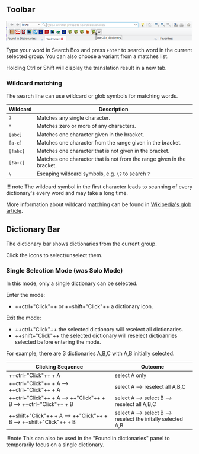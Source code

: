 ## Toolbar
![toolbar](img/toolbar.webp)

Type your word in Search Box and press `Enter` to search word in the current selected group. You can also choose a variant from a matches list.

Holding Ctrl or Shift will display the translation result in a new tab.

### Wildcard matching

The search line can use wildcard or glob symbols for matching words.

| Wildcard | Description                                                            |
|----------|------------------------------------------------------------------------|
| `?`      | Matches any single character.                                          |
| `*`      | Matches zero or more of any characters.                                |
| `[abc]`  | Matches one character given in the bracket.                            |
| `[a-c]`  | Matches one character from the range given in the bracket.             |
| `[!abc]` | Matches one character that is not given in the bracket.                |
| `[!a-c]` | Matches one character that is not from the range given in the bracket. |
| `\`      | Escaping wildcard symbols, e.g. `\?` to search `?`                     |

!!! note
    The wildcard symbol in the first character leads to scanning of every dictionary's every word and may take a long time.

More information about wildcard matching can be found in [Wikipedia's glob article](https://en.wikipedia.org/wiki/Glob_(programming)).

## Dictionary Bar

The dictionary bar shows dictionaries from the current group.

Click the icons to select/unselect them.

### Single Selection Mode (was Solo Mode)

In this mode, only a single dictionary can be selected.

Enter the mode:

- ++ctrl+"Click"++ or ++shift+"Click"++ a dictionary icon.

Exit the mode:

- ++ctrl+"Click"++ the selected dictionary will reselect all dictionaries.
- ++shift+"Click"++ the selected dictionary will reselect dictioanries selected before entering the mode.

For example, there are 3 dictionaries A,B,C with A,B initially selected.

| Clicking Sequence                                                   | Outcome                                                      |
|---------------------------------------------------------------------|--------------------------------------------------------------|
| ++ctrl+"Click"++ + A                                                | select A only                                                |
| ++ctrl+"Click"++ + A --> ++ctrl+"Click"++ + A                       | select A --> reselect all A,B,C                              |
| ++ctrl+"Click"++ + A --> ++"Click"++ + B --> ++ctrl+"Click"++ + B   | select A --> select B --> reselect all A,B,C                 |
| ++shift+"Click"++ + A --> ++"Click"++ + B --> ++shift+"Click"++ + B | select A --> select B --> reselect the initally selected A,B |

!!!note
This can also be used in the "Found in dictionaries" panel to temporarily focus on a single dictionary.
